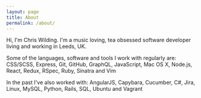 ```yaml
---
layout: page
title: About
permalink: /about/
---
```

Hi, I'm Chris Wilding. I'm a music loving, tea obsessed software developer
living and working in Leeds, UK.

Some of the languages, software and tools I work with regularly are: CSS/SCSS,
Express, Git, GitHub, GraphQL, JavaScript, Mac OS X, Node.js, React, Redux,
RSpec, Ruby, Sinatra and Vim

In the past I've also worked with: AngularJS, Capybara, Cucumber, C#, Jira,
Linux, MySQL, Python, Rails, SQL, Ubuntu and Vagrant
